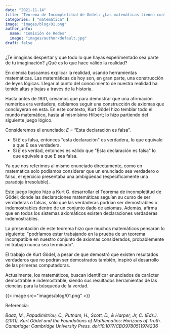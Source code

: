 ```yaml
---
date: "2021-11-14"
title: "Teorema de Incompletitud de Gödel: ¿Las matemáticas tienen contradicciones?"
categories: [ "matemática" ]
image: "images/blog/01.png"
author_info: 
  name: "Comisión de Redes"
  image: "images/author/default.jpg"
draft: false
---
```


¿Te imaginas despertar y que todo lo que hayas experimentado sea parte de tu imaginación? ¿Qué es lo que hace válido la realidad?

En ciencia buscamos explicar la realidad, usando herramientas matemáticas. Las matemáticas de hoy son, en gran parte, una construcción de leyes lógicas. Llegar al punto del conocimiento de nuestra realidad ha tenido altas y bajas a través de la historia.

Hasta antes de 1931, creíamos que para demostrar que una afirmación numérica era verdadera, debíamos seguir una construcción de axiomas que concluyeran en esta. En este contexto, Kurt Gödel hizo temblar todo el mundo matemático, hasta al mismísimo Hilbert; lo hizo partiendo del siguiente juego lógico.

Consideremos el enunciado: *E* = “Esta declaración es falsa”.

- Si *E* es falsa, entonces "esta declaración" es verdadera, lo que equivale a que E sea verdadera.
- Si *E* es verdad, entonces es válido que "Esta declaración es falsa" lo que equivale a que E sea falsa.

Ya que nos referimos al mismo enunciado directamente, como en matemática solo podíamos considerar que un enunciado sea verdadero o falso, el ejercicio presentaba una ambigüedad (específicamente una paradoja irresoluble).

Este juego lógico hizo a Kurt G. desarrollar el Teorema de incompletitud de Gödel; donde las declaraciones matemáticas seguían su curso de ser verdaderas o falsas, sólo que las verdaderas podrían ser demostrables o indemostrables dentro de un conjunto dado de axiomas. Además, afirma que en todos los sistemas axiomáticos existen declaraciones verdaderas indemostrables.

La presentación de este teorema hizo que muchos matemáticos pensaran lo siguiente: "podríamos estar trabajando en la prueba de un teorema incompatible en nuestro conjunto de axiomas considerados, probablemente mi trabajo nunca sea terminado".

El trabajo de Kurt Gödel, a pesar de que demostró que existen resultados verdaderos que no podrán ser demostrados también, inspiró al desarrollo de las primeras computadoras.

Actualmente, los matemáticos, buscan identificar enunciados de carácter demostrable e indemostrable; siendo sus resultados herramientas de las ciencias para la búsqueda de la verdad.

{{< image src="images/blog/01.png"  >}}

Referencia:

_Baaz, M., Papadimitriou, C., Putnam, H., Scott, D., & Harper, Jr, C. (Eds.). (2011). Kurt Gödel and the Foundations of Mathematics: Horizons of Truth. Cambridge: Cambridge University Press. doi:10.1017/CBO9780511974236_